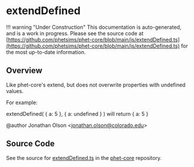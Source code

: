 # extendDefined

!!! warning "Under Construction"
    This documentation is auto-generated, and is a work in progress. Please see the source code at
    [https://github.com/phetsims/phet-core/blob/main/js/extendDefined.ts](https://github.com/phetsims/phet-core/blob/main/js/extendDefined.ts) for the most up-to-date information.

## Overview

Like phet-core's extend, but does not overwrite properties with undefined values.

For example:

extendDefined( { a: 5 }, { a: undefined } ) will return { a: 5 }

@author Jonathan Olson &lt;jonathan.olson@colorado.edu&gt;



## Source Code

See the source for [extendDefined.ts](https://github.com/phetsims/phet-core/blob/main/js/extendDefined.ts) in the [phet-core](https://github.com/phetsims/phet-core) repository.
